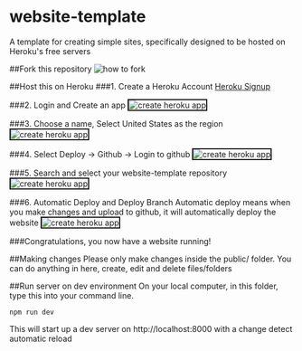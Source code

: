 # website-template
A template for creating simple sites, specifically designed to be hosted on Heroku's free servers

##Fork this repository
![how to fork](https://s3-ap-southeast-2.amazonaws.com/website-template-git/how-to-fork.jpg)

##Host this on Heroku
###1. Create a Heroku Account
<a href="https://signup.heroku.com/" target="_blank">Heroku Signup</a>

###2. Login and Create an app
<img src="https://s3-ap-southeast-2.amazonaws.com/website-template-git/create-new-heroku-app.jpg" alt="create heroku app" border="2"/>

###3. Choose a name, Select United States as the region
<img src="https://s3-ap-southeast-2.amazonaws.com/website-template-git/setup-app.jpg" alt="create heroku app" border="2"/>

###4. Select Deploy -> Github -> Login to github
<img src="https://s3-ap-southeast-2.amazonaws.com/website-template-git/connect-to-github.jpg" alt="create heroku app" border="2"/>

###5. Search and select your website-template repository
<img src="https://s3-ap-southeast-2.amazonaws.com/website-template-git/search-and-connect.jpg" alt="create heroku app" border="2"/>

###6. Automatic Deploy and Deploy Branch
Automatic deploy means when you make changes and upload to github, it will automatically deploy the website
<img src="https://s3-ap-southeast-2.amazonaws.com/website-template-git/deploy.jpg" alt="create heroku app" border="2"/>

###Congratulations, you now have a website running!

##Making changes
Please only make changes inside the public/ folder. You can do anything in here, create, edit and delete files/folders

##Run server on dev environment
On your local computer, in this folder, type this into your command line.
```
npm run dev
```

This will start up a dev server on http://localhost:8000 with a change detect automatic reload


